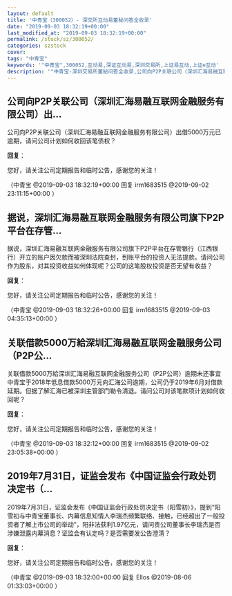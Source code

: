 ```yaml
---
layout: default
title: '中青宝（300052）- 深交所互动易董秘问答全收录'
date: "2019-09-03 18:32:19+00:00"
last_modified_at: "2019-09-03 18:32:19+00:00"
permalink: /stock/sz/300052/
categories: szstock
cover: 
tags: "中青宝"
keywords: '"中青宝",300052,互动易,深证互动易,深圳交易所,上证易互动,上证e互动'
description: '"中青宝-深圳交易所董秘问答全收录,公司向P2P关联公司（深圳汇海易融互联网金融服务有限公司）出借5000万元已逾期，请问公司计划如何收回该笔债权？"'
---
```


## 公司向P2P关联公司（深圳汇海易融互联网金融服务有限公司）出...

公司向P2P关联公司（深圳汇海易融互联网金融服务有限公司）出借5000万元已逾期，请问公司计划如何收回该笔债权？

**回复**：

您好，请关注公司定期报告和临时公告，感谢您的关注！ 

（中青宝  @2019-09-03 18:32:19+00:00 回复 irm1683515  @2019-09-02 23:11:15+00:00 ）

## 据说，深圳汇海易融互联网金融服务有限公司旗下P2P平台在存管...

据说，深圳汇海易融互联网金融服务有限公司旗下P2P平台在存管银行（江西银行）开立的账户因欠款而被深圳法院查封，到账平台的投资人无法提款。请问公司作为股东，对其投资收益如何体现呢？公司的这笔股权投资是否无望有收益？

**回复**：

您好，请关注公司定期报告和临时公告，感谢您的关注！ 

（中青宝  @2019-09-03 18:32:26+00:00 回复 irm1683515  @2019-09-03 04:35:13+00:00 ）

## 关联借款5000万給深圳汇海易融互联网金融服务公司（P2P公...

关联借款5000万給深圳汇海易融互联网金融服务公司（P2P公司）逾期未还事宜
中青宝于2018年低息借款5000万元向汇海公司逾期，公司仍于2019年6月对借款延期。但据了解汇海已被深圳主管部门勒令清退。请问公司对该笔款项计划如何收回呢？

**回复**：

您好，请关注公司定期报告和临时公告，感谢您的关注！ 

（中青宝  @2019-09-03 18:32:12+00:00 回复 irm1683515  @2019-09-02 23:05:38+00:00 ）

## 2019年7月31日，证监会发布《中国证监会行政处罚决定书（...

2019年7月31日，证监会发布《中国证监会行政处罚决定书（阳雪初）》，提到“阳雪初与中青宝董事长、内幕信息知情人李瑞杰频繁联络、接触，已经超出了一般投资者了解上市公司的举动”，阳非法获利1.97亿元，请问贵公司董事长李瑞杰是否涉嫌泄露内幕消息？证监会有认定吗？是否需要发公告澄清？

**回复**：

您好，请关注公司定期报告和临时公告，感谢您的关注！ 

（中青宝  @2019-09-03 18:32:00+00:00 回复 Ellos  @2019-08-06 01:33:03+00:00 ）

